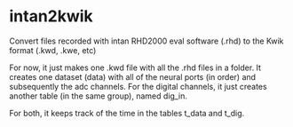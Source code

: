# intan2kwik
Convert files recorded with intan RHD2000 eval software (.rhd) to the Kwik format (.kwd, .kwe, etc)

For now, it just makes one .kwd file with all the .rhd files in a folder.
It creates one dataset (data) with all of the neural ports (in order) and subsequently the adc channels.
For the digital channels, it just creates another table (in the same group), named dig_in.

For both, it keeps track of the time in the tables t_data and t_dig.
